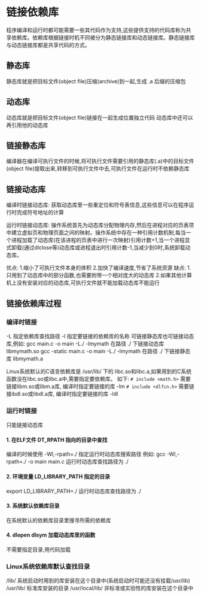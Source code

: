 # 链接依赖库

程序编译和运行时都可能需要一些其代码作为支持,这些提供支持的代码库称为共享依赖库。依赖库根据链接时机不同被分为静态链接库和动态链接库。静态链接库与动态链接库都是共享代码的方式。

## 静态库

静态库就是把目标文件(object file)压缩(archive)到一起,生成 .a 后缀的压缩包

## 动态库

动态库就是把目标文件(object file)链接在一起生成位置独立代码
动态库中还可以再引用他的动态库

## 链接静态库

编译器在编译可执行文件的时候,将可执行文件需要引用的静态库(.a)中的目标文件(object file)提取出来,转移到可执行文件中去,可执行文件在运行时不依赖静态库

## 链接动态库

编译时链接动态库: 获取动态库里一些重定位和符号表信息,这些信息可以在程序运行时完成符号地址的计算

运行时链接动态库: 操作系统首先为动态库分配物理内存,然后在进程对应的页表项中建立虚拟页和物理页面之间的映射。操作系统中存在一种引用计数机制,每当一个进程加载了动态库(在该进程的页表中进行一次映射)引用计数+1,当一个进程显式卸载(通过dlclose等)动态库或进程退出时引用计数-1,当减少到0时,系统卸载动态库。

优点:
1.缩小了可执行文件本身的体积
2.加快了编译速度,节省了系统资源
缺点:
1.只用到了动态库中的部分函数,也需要附带一个相对庞大的动态库
2.如果其他计算机上没有安装对应的动态库,可执行文件就不能加载动态库不能运行

## 链接依赖库过程

### 编译时链接

-L  指定依赖库查找路径
-l  指定要链接的依赖库的名称
可链接静态库也可链接动态库,例如:
gcc main.c -o main -L./ -lmymath              在路径 ./ 下链接动态库 libmymath.so
gcc -static main.c -o main -L./ -lmymath      在路径 ./ 下链接静态库 libmymath.a

Linux系统默认的C语言依赖库是 /usr/lib/ 下的 libc.so和libc.a,如果用到的C系统函数没在libc.so或libc.a中,需要指定要依赖库。
如下:
`# include <math.h>`       需要链接libm.so或libm.a库,  编译时指定要链接的库 -lm
`# include <dlfcn.h>`      需要链接ibdl.so或libdl.a库, 编译时指定要链接的库 -ldl

### 运行时链接

只能链接动态库

#### 1. 在ELF文件 DT_RPATH 指向的目录中查找

编译的时候使用 -Wl,-rpath=./ 指定运行时动态库搜索路径
例如: gcc -Wl,-rpath=./ -o main main.c
运行时动态库查找路径为 ./

#### 2. 环境变量 LD_LIBRARY_PATH 指定的目录

export LD_LIBRARY_PATH=./
运行时动态库查找路径为 ./

#### 3. 系统默认依赖库目录

在系统默认的依赖库目录里搜寻所需的依赖库

#### 4. dlopen dlsym 加载动态库里的函数

不需要指定目录,用代码加载

### Linux系统依赖库默认查找目录

/lib/                系统启动时用到的库安装在这个目录中(系统启动时可能还没有挂载/usr/lib)
/usr/lib/            标准库安装的目录
/usr/local/lib/      非标准或实验性的库安装在这个目录中
